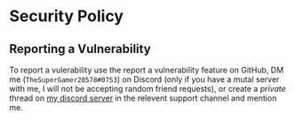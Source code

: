 # Security Policy

## Reporting a Vulnerability

To report a vulerability use the report a vulnerability feature on GitHub,
DM me (`TheSuperGamer20578#0753`) on Discord (only if you have a mutal server with me, I will not be accepting random friend requests),
or create a *private* thread on [my discord server](https://discord.gg/ehqQUvvmc6) in the relevent support channel and mention me.
